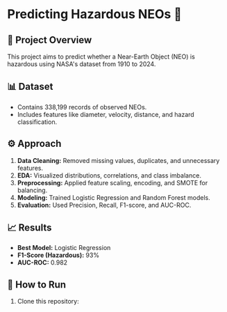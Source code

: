 # Predicting Hazardous NEOs 🚀

## 📌 Project Overview
This project aims to predict whether a Near-Earth Object (NEO) is hazardous using NASA's dataset from 1910 to 2024.

## 📊 Dataset
- Contains 338,199 records of observed NEOs.
- Includes features like diameter, velocity, distance, and hazard classification.

## ⚙️ Approach
1. **Data Cleaning:** Removed missing values, duplicates, and unnecessary features.
2. **EDA:** Visualized distributions, correlations, and class imbalance.
3. **Preprocessing:** Applied feature scaling, encoding, and SMOTE for balancing.
4. **Modeling:** Trained Logistic Regression and Random Forest models.
5. **Evaluation:** Used Precision, Recall, F1-score, and AUC-ROC.

## 📈 Results
- **Best Model:** Logistic Regression
- **F1-Score (Hazardous):** 93%
- **AUC-ROC:** 0.982

## 🔧 How to Run
1. Clone this repository:
